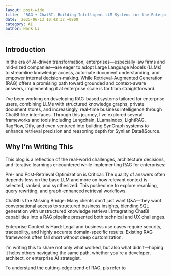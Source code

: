```yaml
---
layout: post-wide
title:  "RAG + ChatBI: Building Intelligent LLM Systems for the Enterprise"
date:  2025-06-13 10:42:32 +0800
category: AI 
author: Hank Li
---
```


## Introduction

In the era of AI-driven transformation, enterprises—especially law firms and mid-sized companies—are eager to adopt Large Language Models (LLMs) to streamline knowledge access, automate document understanding, and empower internal decision-making. While Retrieval-Augmented Generation (RAG) offers a promising path toward grounded and context-aware answers, implementing it at enterprise scale is far from straightforward.

I’ve been working on developing RAG-based systems tailored for enterprise users, combining LLMs with structured knowledge graphs, private document stores, and increasingly, real-time business intelligence through ChatBI-like interfaces. Through this journey, I’ve explored several frameworks and tools including Langchain, LLamaIndex, LightRAG, RagFlow, Dify, and even ventured into building SynGraph systems to enhance retrieval precision and reasoning depth for Synlian Data&Source.

## Why I’m Writing This

This blog is a reflection of the real-world challenges, architecture decisions, and iterative learnings encountered while implementing RAG for enterprises:

Pre- and Post-Retrieval Optimization is Critical: The quality of answers often depends less on the base LLM and more on how relevant context is selected, ranked, and synthesized. This pushed me to explore reranking, query rewriting, and graph-enhanced retrieval workflows.

ChatBI is the Missing Bridge: Many clients don’t just want Q&A—they want conversational access to structured business insights, blending SQL generation with unstructured knowledge retrieval. Integrating ChatBI capabilities into a RAG pipeline presented both technical and UX challenges.

Enterprise Context is Hard: Legal and business use cases require security, traceability, and highly accurate domain-specific results. Existing RAG frameworks often fall short without deep customization.

I’m writing this to share not only what worked, but also what didn’t—hoping it helps others navigating the same path, whether you're a developer, architect, or enterprise AI strategist.

To understand the cutting-edge trend of RAG, pls refer to 
